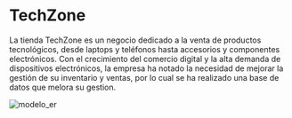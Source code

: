 # TechZone
La tienda TechZone es un negocio dedicado a la venta de productos tecnológicos, desde laptops y
teléfonos hasta accesorios y componentes electrónicos. Con el crecimiento del comercio digital y
la alta demanda de dispositivos electrónicos, la empresa ha notado la necesidad de mejorar la
gestión de su inventario y ventas, por lo cual se ha realizado una base de datos que melora su gestion.

![modelo_er](https://github.com/user-attachments/assets/89995d1d-0487-49a2-bdaf-61f1ce569467)


